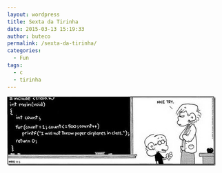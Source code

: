 ```yaml
---
layout: wordpress
title: Sexta da Tirinha
date: 2015-03-13 15:19:33
author: buteco
permalink: /sexta-da-tirinha/
categories:
  - Fun
tags:
  - c
  - tirinha
---
```


<img class=" aligncenter" src="/assets/wp-content/uploads/2015/03/comic.jpg" alt="Programação" />